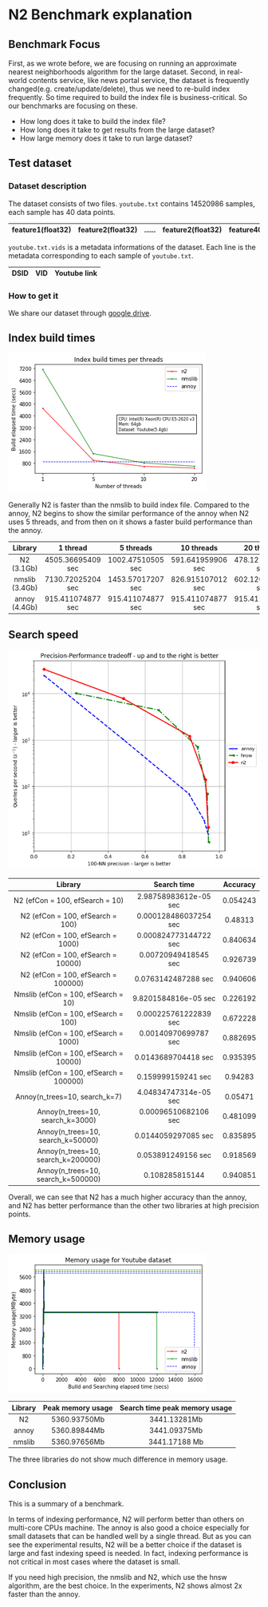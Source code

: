 # N2 Benchmark explanation

## Benchmark Focus
First, as we wrote before, we are focusing on running an approximate nearest neighborhoods algorithm for the large dataset.
Second, in real-world contents service, like news portal service, the dataset is frequently changed(e.g. create/update/delete), thus we need to re-build index frequently. So time required to build the index file is business-critical.
So our benchmarks are focusing on these.

* How long does it take to build the index file?
* How long does it take to get results from the large dataset?
* How large memory does it take to run large dataset?


## Test dataset
### Dataset description

The dataset consists of two files. `youtube.txt` contains 14520986 samples, each sample has 40 data points. 

| feature1(float32) | feature2(float32) | ...... | feature2(float32) | feature40(float32) |
|:-----------------:|:-----------------:|:------:|-------------------|--------------------|

`youtube.txt.vids` is a metadata informations of the dataset. Each line is the metadata  corresponding to each sample of `youtube.txt`.

| DSID | VID | Youtube link |
|:----:|-----|--------------|


### How to get it
We share our dataset through [google drive](https://drive.google.com/open?id=1B3PWRTb8xol9fEkawVbpfitOsuwXkqss).


## Index build times
![](imgs/build_time/build_time_threads.png)

Generally N2 is faster than the nmslib to build index file. Compared to the annoy, N2 begins to show the similar performance of the annoy when N2 uses 5 threads, and from then on it shows a faster build performance than the annoy. 

|     Library    |      1 thread      |     5 threads     |     10 threads    |     20 threads    |
|:--------------:|:------------------:|:-----------------:|:-----------------:|:-----------------:|
|   N2 (3.1Gb)   | 4505.36695409 sec  | 1002.47510505 sec | 591.641959906 sec | 478.121060133 sec |
| nmslib (3.4Gb) |  7130.72025204 sec | 1453.57017207 sec | 826.915107012 sec | 602.120007992 sec |
| annoy (4.4Gb)  |  915.411074877 sec | 915.411074877 sec | 915.411074877 sec | 915.411074877 sec |

## Search speed
![](imgs/search_time/total.png)

|                 Library                 |      Search time      | Accuracy |
|:---------------------------------------:|:---------------------:|:--------:|
|     N2 (efCon = 100, efSearch = 10)     | 2.98758983612e-05 sec | 0.054243 |
|     N2 (efCon = 100, efSearch = 100)    | 0.000128486037254 sec |  0.48313 |
|    N2 (efCon = 100, efSearch = 1000)    | 0.000824773144722 sec | 0.840634 |
|    N2 (efCon = 100, efSearch = 10000)   |  0.00720949418545 sec | 0.926739 |
|   N2 (efCon = 100, efSearch = 100000)   |  0.0763142487288 sec  | 0.940606 |
|   Nmslib (efCon = 100, efSearch = 10)   |  9.8201584816e-05 sec | 0.226192 |
|   Nmslib (efCon = 100, efSearch = 100)  | 0.000225761222839 sec | 0.672228 |
|  Nmslib (efCon = 100, efSearch = 1000)  |  0.00140970699787 sec | 0.882695 |
|  Nmslib (efCon = 100, efSearch = 10000) |  0.0143689704418 sec  | 0.935395 |
| Nmslib (efCon = 100, efSearch = 100000) |   0.159999159241 sec  |  0.94283 |
|      Annoy(n_trees=10, search_k=7)      | 4.04834747314e-05 sec |  0.05471 |
|     Annoy(n_trees=10, search_k=3000)    |  0.00096510682106 sec | 0.481099 |
|    Annoy(n_trees=10, search_k=50000)    |  0.0144059297085 sec  | 0.835895 |
|    Annoy(n_trees=10, search_k=200000)   |   0.053891249156 sec  | 0.918569 |
|    Annoy(n_trees=10, search_k=500000)   |     0.108285815144    | 0.940851 |

Overall, we can see that N2 has a much higher accuracy than the annoy, and N2 has better performance than the other two libraries at high precision points.

## Memory usage

![](imgs/mem/memory_usage.png)

| Library | Peak memory usage | Search time peak memory usage |
|:-------:|:-----------------:|:-----------------------------:|
|    N2   |    5360.93750Mb   |          3441.13281Mb         |
|  annoy  |    5360.89844Mb   |          3441.09375Mb         |
|  nmslib |    5360.97656Mb   |         3441.17188 Mb         |


The three libraries do not show much difference in memory usage.

## Conclusion
This is a summary of a benchmark.

In terms of indexing performance, N2 will perform better than others on multi-core CPUs machine. The annoy is also good a choice especially for small datasets that can be handled well by a single thread. But as you can see the experimental results, N2 will be a better choice if the dataset is large and fast indexing speed is needed. In fact, indexing performance is not critical in most cases where the dataset is small.

If you need high precision, the nmslib and N2, which use the hnsw algorithm, are the best choice. In the experiments, N2 shows almost 2x faster than the annoy.
